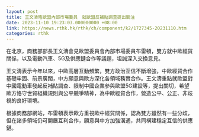 ```yaml
---
layout: post
title: 王文濤晤歐盟內部市場委員　就歐盟反補貼調查提出關注
date: 2023-11-10 19:23:03.000000000 +08:00
link: https://news.rthk.hk/rthk/ch/component/k2/1727345-20231110.htm
categories: rthk
---
```


在北京，商務部部長王文濤會見歐盟委員會內部市場委員布雷頓，雙方就中歐經貿關係，以及電動汽車、5G及供應鏈合作等議題，坦誠深入交換意見。

王文濤表示今年以來，中歐高層互動頻繁，雙方政治互信不斷增強，中歐經貿合作基礎牢固、前景廣闊，中方願意與歐方深化各領域務實合作。王文濤重點就歐盟對中國電動車發起反補貼調查、限制中國企業參與歐盟5G建設等，提出關切，希望歐方恪守世貿組織規則與公平競爭精神，為中歐經貿合作，營造公平、公正、非歧視的良好環境。

根據商務部網站，布雷頓表示歐方重視歐中經貿關係，認為雙方雖然有一些分歧，但在諸多領域仍可開展互利合作，願意與中方加強溝通，共同構建穩定互信的供應鏈。
